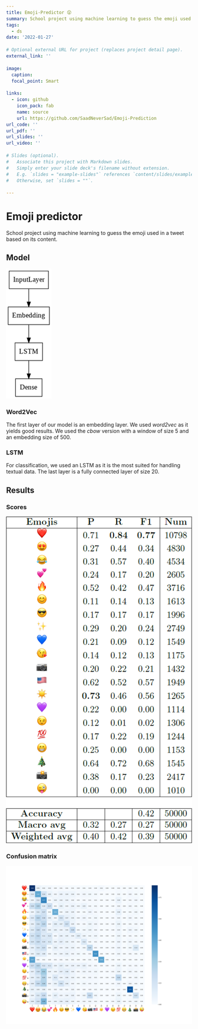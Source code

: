 ```yaml
---
title: Emoji-Predictor 😲
summary: School project using machine learning to guess the emoji used in a tweet based on its content..
tags:
  - ds
date: '2022-01-27'

# Optional external URL for project (replaces project detail page).
external_link: ''

image:
  caption: 
  focal_point: Smart

links:
  - icon: github
    icon_pack: fab
    name: source
    url: https://github.com/SaadNeverSad/Emoji-Prediction
url_code: ''
url_pdf: ''
url_slides: ''
url_video: ''

# Slides (optional).
#   Associate this project with Markdown slides.
#   Simply enter your slide deck's filename without extension.
#   E.g. `slides = "example-slides"` references `content/slides/example-slides.md`.
#   Otherwise, set `slides = ""`.

---
```

# Emoji predictor
School project using machine learning to guess the emoji used in a tweet based on its content.

## Model

![Model](model.png)

### Word2Vec
The first layer of our model is an embedding layer. We used *word2vec* as it yields good results. We used the *cbow* version with a window of size 5 and an embedding size of 500.

### LSTM
For classification, we used an LSTM as it is the most suited for handling textual data. The last layer is a fully connected layer of size 20.

## Results

### Scores

![Scores](scores.png)

### Confusion matrix

![Confusion matrix](confusion_matrix.png)








